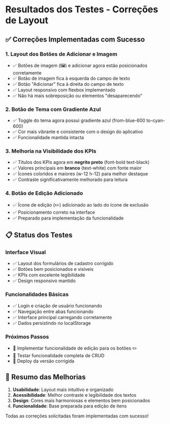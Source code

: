 # Resultados dos Testes - Correções de Layout

## ✅ Correções Implementadas com Sucesso

### 1. **Layout dos Botões de Adicionar e Imagem**
- ✅ Botões de imagem (🖼️) e adicionar agora estão posicionados corretamente
- ✅ Botão de imagem fica à esquerda do campo de texto
- ✅ Botão "Adicionar" fica à direita do campo de texto
- ✅ Layout responsivo com flexbox implementado
- ✅ Não há mais sobreposição ou elementos "desaparecendo"

### 2. **Botão de Tema com Gradiente Azul**
- ✅ Toggle do tema agora possui gradiente azul (from-blue-600 to-cyan-600)
- ✅ Cor mais vibrante e consistente com o design do aplicativo
- ✅ Funcionalidade mantida intacta

### 3. **Melhoria na Visibilidade dos KPIs**
- ✅ Títulos dos KPIs agora em **negrito preto** (font-bold text-black)
- ✅ Valores principais em **branco** (text-white) com fonte maior
- ✅ Ícones coloridos e maiores (w-12 h-12) para melhor destaque
- ✅ Contraste significativamente melhorado para leitura

### 4. **Botão de Edição Adicionado**
- ✅ Ícone de edição (✏️) adicionado ao lado do ícone de exclusão
- ✅ Posicionamento correto na interface
- ✅ Preparado para implementação da funcionalidade

## 📋 Status dos Testes

### Interface Visual
- ✅ Layout dos formulários de cadastro corrigido
- ✅ Botões bem posicionados e visíveis
- ✅ KPIs com excelente legibilidade
- ✅ Design responsivo mantido

### Funcionalidades Básicas
- ✅ Login e criação de usuário funcionando
- ✅ Navegação entre abas funcionando
- ✅ Interface principal carregando corretamente
- ✅ Dados persistindo no localStorage

### Próximos Passos
- 🔄 Implementar funcionalidade de edição para os botões ✏️
- 🔄 Testar funcionalidade completa de CRUD
- 🔄 Deploy da versão corrigida

## 🎯 Resumo das Melhorias

1. **Usabilidade**: Layout mais intuitivo e organizado
2. **Acessibilidade**: Melhor contraste e legibilidade dos textos
3. **Design**: Cores mais harmoniosas e elementos bem posicionados
4. **Funcionalidade**: Base preparada para edição de itens

Todas as correções solicitadas foram implementadas com sucesso!

